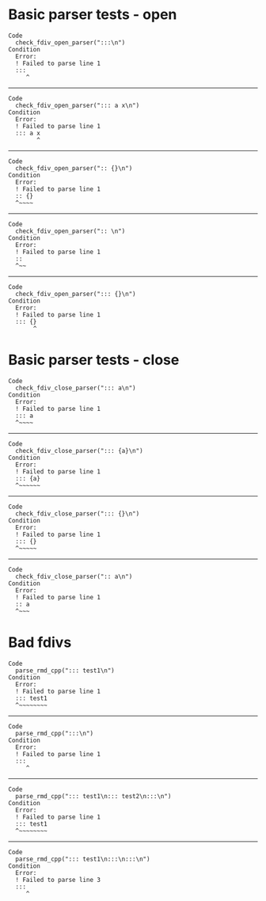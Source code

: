 # Basic parser tests - open

    Code
      check_fdiv_open_parser(":::\n")
    Condition
      Error:
      ! Failed to parse line 1
      :::
         ^

---

    Code
      check_fdiv_open_parser("::: a x\n")
    Condition
      Error:
      ! Failed to parse line 1
      ::: a x
            ^

---

    Code
      check_fdiv_open_parser(":: {}\n")
    Condition
      Error:
      ! Failed to parse line 1
      :: {}
      ^~~~~

---

    Code
      check_fdiv_open_parser(":: \n")
    Condition
      Error:
      ! Failed to parse line 1
      :: 
      ^~~

---

    Code
      check_fdiv_open_parser("::: {}\n")
    Condition
      Error:
      ! Failed to parse line 1
      ::: {}
           ^

# Basic parser tests - close

    Code
      check_fdiv_close_parser("::: a\n")
    Condition
      Error:
      ! Failed to parse line 1
      ::: a
      ^~~~~

---

    Code
      check_fdiv_close_parser("::: {a}\n")
    Condition
      Error:
      ! Failed to parse line 1
      ::: {a}
      ^~~~~~~

---

    Code
      check_fdiv_close_parser("::: {}\n")
    Condition
      Error:
      ! Failed to parse line 1
      ::: {}
      ^~~~~~

---

    Code
      check_fdiv_close_parser(":: a\n")
    Condition
      Error:
      ! Failed to parse line 1
      :: a
      ^~~~

# Bad fdivs

    Code
      parse_rmd_cpp("::: test1\n")
    Condition
      Error:
      ! Failed to parse line 1
      ::: test1
      ^~~~~~~~~

---

    Code
      parse_rmd_cpp(":::\n")
    Condition
      Error:
      ! Failed to parse line 1
      :::
         ^

---

    Code
      parse_rmd_cpp("::: test1\n::: test2\n:::\n")
    Condition
      Error:
      ! Failed to parse line 1
      ::: test1
      ^~~~~~~~~

---

    Code
      parse_rmd_cpp("::: test1\n:::\n:::\n")
    Condition
      Error:
      ! Failed to parse line 3
      :::
         ^

